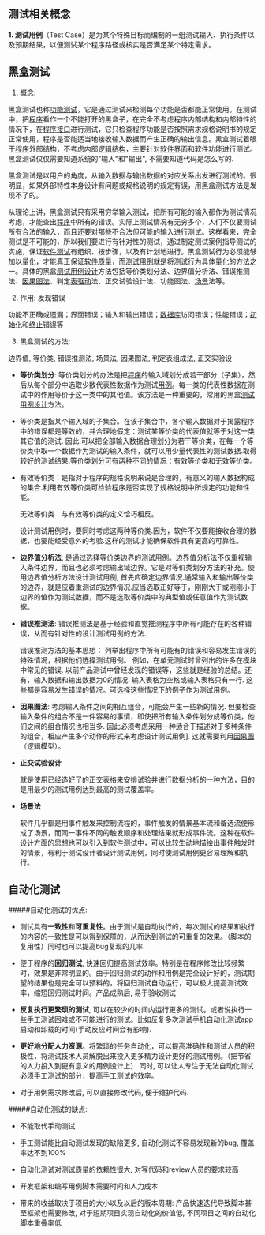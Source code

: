 ## 测试相关概念

**1. 测试用例**（Test Case）是为某个特殊目标而编制的一组测试输入、执行条件以及预期结果，以便测试某个程序路径或核实是否满足某个特定需求。



## 黑盒测试

1. 概念:

黑盒测试也称[功能测试](https://baike.baidu.com/item/%E5%8A%9F%E8%83%BD%E6%B5%8B%E8%AF%95/10921202)，它是通过测试来检测每个功能是否都能正常使用。在测试中，把[程序](https://baike.baidu.com/item/%E7%A8%8B%E5%BA%8F/71525)看作一个不能打开的黑盒子，在完全不考虑程序内部结构和内部特性的情况下，在[程序接口](https://baike.baidu.com/item/%E7%A8%8B%E5%BA%8F%E6%8E%A5%E5%8F%A3/150383)进行测试，它只检查程序功能是否按照需求规格说明书的规定正常使用，程序是否能适当地接收输入数据而产生正确的输出信息。黑盒测试着眼于[程序](https://baike.baidu.com/item/%E7%A8%8B%E5%BA%8F/71525)外部结构，不考虑内部[逻辑结构](https://baike.baidu.com/item/%E9%80%BB%E8%BE%91%E7%BB%93%E6%9E%84/9663235)，主要针对[软件界面](https://baike.baidu.com/item/%E8%BD%AF%E4%BB%B6%E7%95%8C%E9%9D%A2/792349)和软件功能进行测试。黑盒测试仅仅需要知道系统的"输入"和"输出", 不需要知道代码是怎么写的.

黑盒测试是以用户的角度，从输入数据与输出数据的对应关系出发进行测试的。很明显，如果外部特性本身设计有问题或规格说明的规定有误，用黑盒测试方法是发现不了的。

从理论上讲，黑盒测试只有采用穷举输入测试，把所有可能的输入都作为测试情况考虑，才能查出[程序](https://baike.baidu.com/item/%E7%A8%8B%E5%BA%8F)中所有的错误。实际上测试情况有无穷多个，人们不仅要测试所有合法的输入，而且还要对那些不合法但可能的输入进行测试。这样看来，完全测试是不可能的，所以我们要进行有针对性的测试，通过制定测试案例指导测试的实施，保证[软件测试](https://baike.baidu.com/item/%E8%BD%AF%E4%BB%B6%E6%B5%8B%E8%AF%95)有组织、按步骤，以及有计划地进行。黑盒测试行为必须能够加以量化，才能真正保证[软件质量](https://baike.baidu.com/item/%E8%BD%AF%E4%BB%B6%E8%B4%A8%E9%87%8F)，而[测试用例](https://baike.baidu.com/item/%E6%B5%8B%E8%AF%95%E7%94%A8%E4%BE%8B)就是将测试行为具体量化的方法之一。具体的黑盒[测试用例设计](https://baike.baidu.com/item/%E6%B5%8B%E8%AF%95%E7%94%A8%E4%BE%8B%E8%AE%BE%E8%AE%A1)方法包括等价类划分法、边界值分析法、错误推测法、[因果图法](https://baike.baidu.com/item/%E5%9B%A0%E6%9E%9C%E5%9B%BE%E6%B3%95)、判定[表驱动](https://baike.baidu.com/item/%E8%A1%A8%E9%A9%B1%E5%8A%A8)法、正交试验设计法、功能图法、[场景](https://baike.baidu.com/item/%E5%9C%BA%E6%99%AF)法等。

2. 作用: 发现错误

功能不正确或遗漏；界面错误；输入和输出错误；[数据库](https://baike.baidu.com/item/%E6%95%B0%E6%8D%AE%E5%BA%93)访问错误；性能错误；[初始化](https://baike.baidu.com/item/%E5%88%9D%E5%A7%8B%E5%8C%96)和[终止](https://baike.baidu.com/item/%E7%BB%88%E6%AD%A2)错误等

3. 黑盒测试的方法:

边界值, 等价类, 错误推测法, 场景法, 因果图法, 判定表组成法, 正交实验设

- **等价类划分**: 等价类划分的办法是把[程序](https://baike.baidu.com/item/%E7%A8%8B%E5%BA%8F)的输入域划分成若干部分（子集），然后从每个部分中选取少数代表性数据作为测试[用例](https://baike.baidu.com/item/%E7%94%A8%E4%BE%8B)。每一类的代表性数据在测试中的作用等价于这一类中的其他值。该方法是一种重要的，常用的黑盒[测试用例设计](https://baike.baidu.com/item/%E6%B5%8B%E8%AF%95%E7%94%A8%E4%BE%8B%E8%AE%BE%E8%AE%A1)方法。

-  等价类是指某个输入域的子集合。在该子集合中，各个输入数据对于揭露程序中的错误都是等效的，并合理地假定：测试某等价类的代表值就等于对这一类其它值的测试.  因此,可以把全部输入数据合理划分为若干等价类，在每一个等价类中取一个数据作为测试的输入条件，就可以用少量代表性的测试数据.取得较好的测试结果.等价类划分可有两种不同的情况：有效等价类和无效等价类。

- 有效等价类：是指对于程序的规格说明来说是合理的，有意义的输入数据构成的集合.利用有效等价类可检验程序是否实现了规格说明中所规定的功能和性能。

  无效等价类：与有效等价类的定义恰巧相反。

  设计测试用例时，要同时考虑这两种等价类.因为，软件不仅要能接收合理的数据，也要能经受意外的考验.这样的测试才能确保软件具有更高的可靠性。

- **边界值分析法**, 是通过选择等价类边界的测试用例。边界值分析法不仅重视输入条件边界，而且也必须考虑输出域边界。它是对等价类划分方法的补充。使用边界值分析方法设计测试用例, 首先应确定边界情况.通常输入和输出等价类的边界，就是应着重测试的边界情况.应当选取正好等于，刚刚大于或刚刚小于边界的值作为测试数据，而不是选取等价类中的典型值或任意值作为测试数据。

- **错误推测法**: 错误推测法是基于经验和直觉推测程序中所有可能存在的各种错误，从而有针对性的设计测试用例的方法.

  错误推测方法的基本思想： 列举出程序中所有可能有的错误和容易发生错误的特殊情况，根据他们选择测试用例。 例如，在单元测试时曾列出的许多在模块中常见的错误. 以前产品测试中曾经发现的错误等，这些就是经验的总结。还有，输入数据和输出数据为0的情况. 输入表格为空格或输入表格只有一行. 这些都是容易发生错误的情况。可选择这些情况下的例子作为测试用例。

- **因果图法**: 考虑输入条件之间的相互组合，可能会产生一些新的情况. 但要检查输入条件的组合不是一件容易的事情，即使把所有输入条件划分成等价类，他们之间的组合情况也相当多. 因此必须考虑采用一种适合于描述对于多种条件的组合，相应产生多个动作的形式来考虑设计测试用例]. 这就需要利用[因果图](https://baike.baidu.com/item/%E5%9B%A0%E6%9E%9C%E5%9B%BE)（逻辑模型）。

- **正交试验设计**

  就是使用已经造好了的正交表格来安排试验并进行数据分析的一种方法，目的是用最少的测试用例达到最高的测试覆盖率。

- **场景法**

  软件几乎都是用事件触发来控制流程的，事件触发的情景基本流和备选流便形成了场景，而同一事件不同的触发顺序和处理结果就形成事件流。这种在软件设计方面的思想也可以引入到软件测试中，可以比较生动地描绘出事件触发时的情景，有利于测试设计者设计测试用例，同时使测试用例更容易理解和执行。



## 自动化测试

#####自动化测试的优点:

- 测试具有**一致性**和**可重复性**。由于测试是自动执行的，每次测试的结果和执行的内容的一致性是可以得到保障的，从而达到测试的可重复的效果。（脚本的复用性）同时也可以提高bug复现的几率.

- 便于程序的**回归测试**, 快速回归提高测试效率。特别是在程序修改比较频繁时，效果是非常明显的。由于回归测试的动作和用例是完全设计好的，测试期望的结果也是完全可以预料的，将回归测试自动运行，可以极大提高测试效率，缩短回归测试时间。产品成熟后, 易于验收测试
- **反复执行更繁琐的测试**, 可以在较少的时间内运行更多的测试。或者说执行一些手工测试困难或不可能进行的测试。比如反复多次测试手机自动化测试app启动和卸载的时间(手动反应时间会有影响).
- **更好地分配人力资源**。将繁琐的任务自动化，可以提高准确性和测试人员的积极性，将测试技术人员解脱出来投入更多精力设计更好的测试用例。（把节省的人力投入到更有意义的用例设计上） 同时, 可以让人专注于无法自动化测试必须手工测试的部分，提高手工测试的效率。
- 对于用例需求修改后, 可以直接修改代码, 便于维护代码.



#####自动化测试的缺点:

- 不能取代手动测试

- 手工测试能比自动测试发现的缺陷更多, 自动化测试不容易发现新的bug, 覆盖率达不到100%

- 自动化测试对测试质量的依赖性很大, 对写代码和review人员的要求较高

- 开发框架和编写用例脚本需要时间和人力成本

- 带来的收益取决于项目的大小以及以后的版本周期: 产品快速迭代导致脚本甚至框架也需要修改, 对于短期项目实现自动化的价值低,  不同项目之间的自动化脚本重叠率低

  



























































